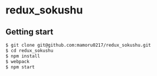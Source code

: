 # redux_sokushu

## Getting start

```bash
$ git clone git@github.com:mamoru0217/redux_sokushu.git
$ cd redux_sokushu
$ npm install
$ webpack
$ npm start
```

